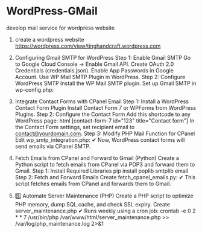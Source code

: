 # WordPress-GMail
develop mail service for wordpress website
1. create a wordpress website
https://wordpress.com/view/tinghandcraft.wordpress.com

2. Configuring Gmail SMTP for WordPress
Step 1: Enable Gmail SMTP
Go to Google Cloud Console → Enable Gmail API.
Create OAuth 2.0 Credentials (credentials.json).
Enable App Passwords in Google Account.
Use WP Mail SMTP Plugin in WordPress.
Step 2: Configure WordPress SMTP
Install the WP Mail SMTP plugin.
Set up Gmail SMTP in wp-config.php:

3. Integrate Contact Forms with CPanel Email
Step 1: Install a WordPress Contact Form Plugin
Install Contact Form 7 or WPForms from WordPress Plugins.
Step 2: Configure the Contact Form
Add this shortcode to any WordPress page:
html
[contact-form-7 id="123" title="Contact form"]
In the Contact Form settings, set recipient email to contact@yourdomain.com.
Step 3: Modify PHP Mail Function for CPanel
Edit wp_smtp_integration.php:
✔ Now, WordPress contact forms will send emails via CPanel SMTP.

4. Fetch Emails from CPanel and Forward to Gmail (Python)
Create a Python script to fetch emails from CPanel via POP3 and forward them to Gmail.
Step 1: Install Required Libraries
pip install poplib smtplib email
Step 2: Fetch and Forward Emails
Create fetch_cpanel_emails.py:
✔ This script fetches emails from CPanel and forwards them to Gmail.

5. 5️⃣ Automate Server Maintenance (PHP)
Create a PHP script to optimize PHP memory, dump SQL cache, and check SSL expiry.
Create server_maintenance.php
✔ Runs weekly using a cron job:
crontab -e
0 2 * * 7 /usr/bin/php /var/www/html/server_maintenance.php >> /var/log/php_maintenance.log 2>&1
